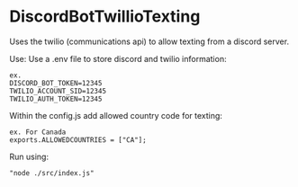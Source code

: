# DiscordBotTwillioTexting
Uses the twilio (communications api) to allow texting from a discord server.

Use:
  Use a .env file to store discord and twilio information:
    
    ex.
    DISCORD_BOT_TOKEN=12345
    TWILIO_ACCOUNT_SID=12345
    TWILIO_AUTH_TOKEN=12345
  
  Within the config.js add allowed country code for texting:
    
    ex. For Canada
    exports.ALLOWEDCOUNTRIES = ["CA"];
    
  Run using: 
    
    "node ./src/index.js"
    
   
